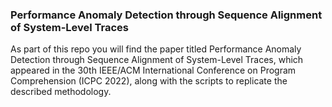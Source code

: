 ### Performance Anomaly Detection through Sequence Alignment of System-Level Traces

As part of this repo you will find the paper titled Performance Anomaly Detection through Sequence Alignment of System-Level Traces, which appeared in the 30th IEEE/ACM International Conference on Program Comprehension (ICPC 2022), along with the scripts to replicate the described methodology. 
